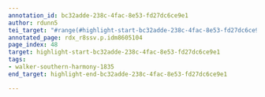 ```yaml
---
annotation_id: bc32adde-238c-4fac-8e53-fd27dc6ce9e1
author: rdunn5
tei_target: "#range(#highlight-start-bc32adde-238c-4fac-8e53-fd27dc6ce9e1, #highlight-end-bc32adde-238c-4fac-8e53-fd27dc6ce9e1)"
annotated_page: rdx_r8ssv.p.idm8605104
page_index: 48
target: highlight-start-bc32adde-238c-4fac-8e53-fd27dc6ce9e1
tags:
- walker-southern-harmony-1835
end_target: highlight-end-bc32adde-238c-4fac-8e53-fd27dc6ce9e1

---
```

